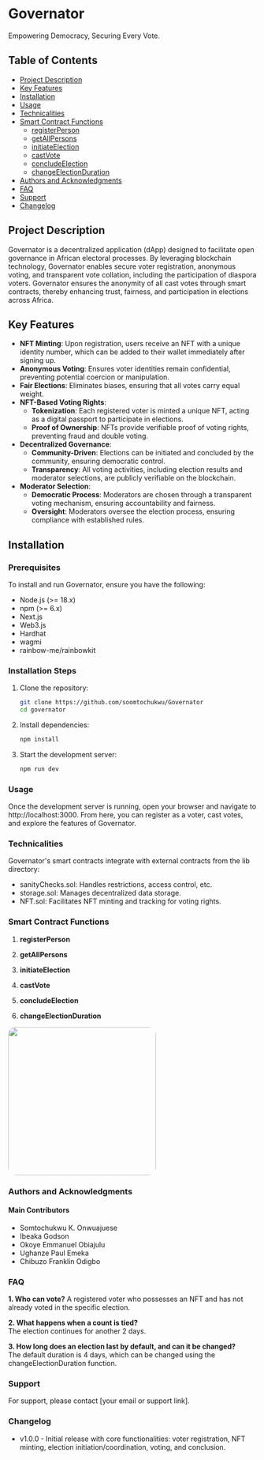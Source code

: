 # Governator

<!-- <img src="../governator/public/logo.png" width="400" style="border-radius: 10px;" class="fade-in"> -->

Empowering Democracy, Securing Every Vote.

## Table of Contents
- [Project Description](#project-description)
- [Key Features](#key-features)
- [Installation](#installation)
- [Usage](#usage)
- [Technicalities](#technicalities)
- [Smart Contract Functions](#smart-contract-functions)
  - [registerPerson](#registerperson)
  - [getAllPersons](#getallpersons)
  - [initiateElection](#initiateelection)
  - [castVote](#castvote)
  - [concludeElection](#concludeelection)
  - [changeElectionDuration](#changeelectionduration)
- [Authors and Acknowledgments](#authors-and-acknowledgments)
- [FAQ](#faq)
- [Support](#support)
- [Changelog](#changelog)

## Project Description

Governator is a decentralized application (dApp) designed to facilitate open governance in African electoral processes. By leveraging blockchain technology, Governator enables secure voter registration, anonymous voting, and transparent vote collation, including the participation of diaspora voters. Governator ensures the anonymity of all cast votes through smart contracts, thereby enhancing trust, fairness, and participation in elections across Africa.

## Key Features

- **NFT Minting**: Upon registration, users receive an NFT with a unique identity number, which can be added to their wallet immediately after signing up.
- **Anonymous Voting**: Ensures voter identities remain confidential, preventing potential coercion or manipulation.
- **Fair Elections**: Eliminates biases, ensuring that all votes carry equal weight.
- **NFT-Based Voting Rights**:
  - **Tokenization**: Each registered voter is minted a unique NFT, acting as a digital passport to participate in elections.
  - **Proof of Ownership**: NFTs provide verifiable proof of voting rights, preventing fraud and double voting.
- **Decentralized Governance**:
  - **Community-Driven**: Elections can be initiated and concluded by the community, ensuring democratic control.
  - **Transparency**: All voting activities, including election results and moderator selections, are publicly verifiable on the blockchain.
- **Moderator Selection**:
  - **Democratic Process**: Moderators are chosen through a transparent voting mechanism, ensuring accountability and fairness.
  - **Oversight**: Moderators oversee the election process, ensuring compliance with established rules.

## Installation

### Prerequisites

To install and run Governator, ensure you have the following:

- Node.js (>= 18.x)
- npm (>= 6.x)
- Next.js
- Web3.js
- Hardhat
- wagmi
- rainbow-me/rainbowkit

### Installation Steps

1. Clone the repository:  
   ```bash
   git clone https://github.com/soomtochukwu/Governator
   cd governator
2. Install dependencies:
   ```bash
   npm install
3. Start the development server:
   ```bash
   npm run dev

### Usage

Once the development server is running, open your browser and navigate to http://localhost:3000. From here, you can register as a voter, cast votes, and explore the features of Governator.

### Technicalities
Governator's smart contracts integrate with external contracts from the lib directory:

- sanityChecks.sol: Handles restrictions, access control, etc.
- storage.sol: Manages decentralized data storage.
- NFT.sol: Facilitates NFT minting and tracking for voting rights.

### Smart Contract Functions

1. **registerPerson**  

2. **getAllPersons**  

3. **initiateElection**  

4. **castVote**

5. **concludeElection**

6. **changeElectionDuration**

<img src="../governator/public/NFT_BG.png" width="300" style="border-radius: 15px;">

### Authors and Acknowledgments 
#### Main Contributors

- Somtochukwu K. Onwuajuese
- Ibeaka Godson
- Okoye Emmanuel Obiajulu
- Ughanze Paul Emeka
- Chibuzo Franklin Odigbo

### FAQ   
**1. Who can vote?**
A registered voter who possesses an NFT and has not already voted in the specific election.

**2. What happens when a count is tied?**  
The election continues for another 2 days.

**3. How long does an election last by default, and can it be changed?**  
The default duration is 4 days, which can be changed using the changeElectionDuration function.

### Support
For support, please contact [your email or support link].

### Changelog
- v1.0.0 - Initial release with core functionalities: voter registration, NFT minting, election initiation/coordination, voting, and conclusion.
